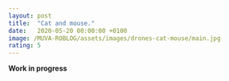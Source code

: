 ```yaml
---
layout: post
title:  "Cat and mouse."
date:   2020-05-20 00:00:00 +0100
image: /MUVA-ROBLOG/assets/images/drones-cat-mouse/main.jpg
rating: 5
---
```


**Work in progress**
